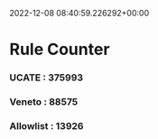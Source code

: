 2022-12-08 08:40:59.226292+00:00
# Rule Counter 
 ### UCATE : 375993

 ### Veneto : 88575

 ### Allowlist : 13926
